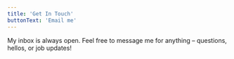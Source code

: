 ```yaml
---
title: 'Get In Touch'
buttonText: 'Email me'
---
```


My inbox is always open. Feel free to message me for anything – questions, hellos, or job updates!
